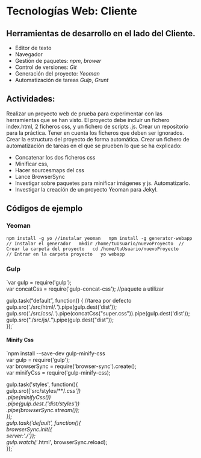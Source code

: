 # Tecnologías Web: Cliente
## Herramientas de desarrollo en el lado del Cliente.

- Editor de texto
- Navegador
- Gestión de paquetes: *npm*, *brower*
- Control de versiones: *Git*
- Generación del proyecto:  *Yeoman*
- Automatización de tareas *Gulp*, *Grunt*


## Actividades:
Realizar un proyecto web de prueba para experimentar con las herramientas que se han visto. El proyecto debe incluir un fichero index.html, 2 ficheros css, y un fichero de scripts .js.
Crear un repositorio para la práctica. Tener en cuenta los ficheros que deben ser ignorados.
Crear la estructura del proyecto de forma automática.
Crear un fichero de automatización de tareas en el que se prueben lo que se ha explicado:
- Concatenar los dos ficheros css
- Minificar css, 
- Hacer sourcesmaps del css
- Lance BrowserSync
- Investigar sobre paquetes para minificar imágenes y js. Automatizarlo.
- Investigar la creación de un proyecto Yeoman para Jekyl.

## Códigos de ejemplo 

### Yeoman
`npm install -g yo //instalar yeoman  
npm install -g generator-webapp       // Instalar el generador  
mkdir /home/tuUsuario/nuevoProyecto  // Crear la carpeta del proyecto  
cd /home/tuUsuario/nuevoProyecto      // Entrar en la carpeta proyecto  
yo webapp`

### Gulp
`var gulp = require('gulp');  
var concatCss = require('gulp-concat-css'); //paquete a utilizar  

gulp.task(“default”, function() { //tarea por defecto  
gulp.src('./src/html/*.*').pipe(gulp.dest('dist'));  
gulp.src('./src/css/*.*').pipe(concatCss("super.css")).pipe(gulp.dest('dist'));  
gulp.src("./src/js/*.*").pipe(gulp.dest("dist"));  
});`
#### Minify Css
`npm install --save-dev gulp-minify-css  
var gulp = require('gulp');  
var browserSync = require('browser-sync').create();  
var minifyCss = require('gulp-minify-css);  

gulp.task('styles', function(){  
gulp.src(['src/styles/**/*.css'])  
.pipe(minifyCss())  
.pipe(gulp.dest.('dist/styles'))  
.pipe(browserSync.stream());  
});  
gulp.task('default', function(){  
browserSync.init({  
server:'./'});  
gulp.watch('*.html', browserSync.reload);  
});` 




